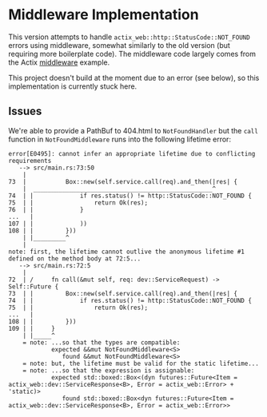 # Middleware Implementation

This version attempts to handle `actix_web::http::StatusCode::NOT_FOUND` errors using middleware, somewhat similarly to the old version (but requiring more boilerplate code).  The middleware code largely comes from the Actix [middleware](https://github.com/actix/examples/tree/master/middleware) example.

This project doesn't build at the moment due to an error (see below), so this implementation is currently stuck here.


## Issues

We're able to provide a PathBuf to 404.html to `NotFoundHandler` but the `call` function in `NotFoundMiddleware` runs into the following lifetime error:

```
error[E0495]: cannot infer an appropriate lifetime due to conflicting requirements
   --> src/main.rs:73:50
    |
73  |           Box::new(self.service.call(req).and_then(|res| {
    |  __________________________________________________^
74  | |             if res.status() != http::StatusCode::NOT_FOUND {
75  | |                 return Ok(res);
76  | |             }
...   |
107 | |             ))
108 | |         }))
    | |_________^
    |
note: first, the lifetime cannot outlive the anonymous lifetime #1 defined on the method body at 72:5...
   --> src/main.rs:72:5
    |
72  | /     fn call(&mut self, req: dev::ServiceRequest) -> Self::Future {
73  | |         Box::new(self.service.call(req).and_then(|res| {
74  | |             if res.status() != http::StatusCode::NOT_FOUND {
75  | |                 return Ok(res);
...   |
108 | |         }))
109 | |     }
    | |_____^
    = note: ...so that the types are compatible:
            expected &&mut NotFoundMiddleware<S>
               found &&mut NotFoundMiddleware<S>
    = note: but, the lifetime must be valid for the static lifetime...
    = note: ...so that the expression is assignable:
            expected std::boxed::Box<(dyn futures::Future<Item = actix_web::dev::ServiceResponse<B>, Error = actix_web::Error> + 'static)>
               found std::boxed::Box<dyn futures::Future<Item = actix_web::dev::ServiceResponse<B>, Error = actix_web::Error>>
```
